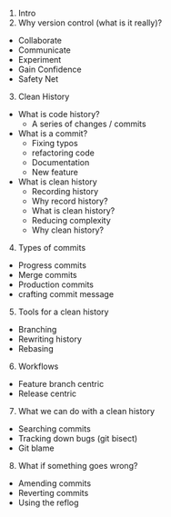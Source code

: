 1. Intro
2. Why version control (what is it really)?
  * Collaborate
  * Communicate
  * Experiment
  * Gain Confidence
  * Safety Net
3. Clean History
  * What is code history?
    * A series of changes / commits
  * What is a commit?
    * Fixing typos
    * refactoring code
    * Documentation
    * New feature
  * What is clean history
    * Recording history
    * Why record history?
    * What is clean history?
    * Reducing complexity
    * Why clean history?
4. Types of commits
  * Progress commits
  * Merge commits
  * Production commits
  * crafting commit message
5. Tools for a clean history
  * Branching
  * Rewriting history
  * Rebasing
6. Workflows
  * Feature branch centric
  * Release centric
7. What we can do with a clean history
  * Searching commits
  * Tracking down bugs (git bisect)
  * Git blame
8. What if something goes wrong?
  * Amending commits
  * Reverting commits
  * Using the reflog
